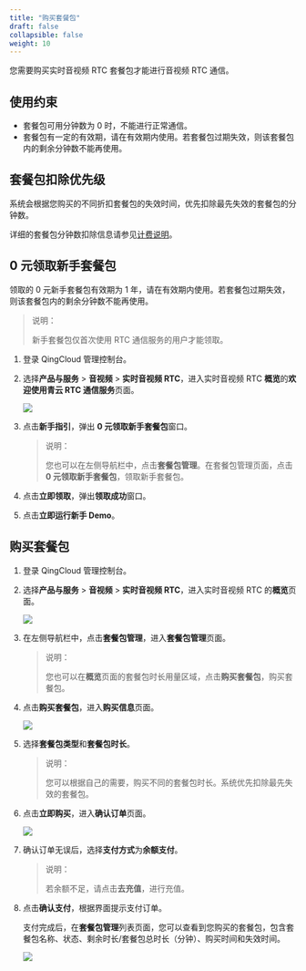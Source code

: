 ```yaml
---
title: "购买套餐包"
draft: false
collapsible: false
weight: 10
---
```


您需要购买实时音视频 RTC 套餐包才能进行音视频 RTC 通信。

## 使用约束

- 套餐包可用分钟数为 0 时，不能进行正常通信。
- 套餐包有一定的有效期，请在有效期内使用。若套餐包过期失效，则该套餐包内的剩余分钟数不能再使用。

## 套餐包扣除优先级

系统会根据您购买的不同折扣套餐包的失效时间，优先扣除最先失效的套餐包的分钟数。

详细的套餐包分钟数扣除信息请参见[计费说明](../../new_billing/10_new_billing#计费项)。

## 0 元领取新手套餐包

领取的 0 元新手套餐包有效期为 1 年，请在有效期内使用。若套餐包过期失效，则该套餐包内的剩余分钟数不能再使用。

> 说明：
>
> 新手套餐包仅首次使用 RTC 通信服务的用户才能领取。

1. 登录 QingCloud 管理控制台。

2. 选择**产品与服务** > **音视频** > **实时音视频 RTC**，进入实时音视频 RTC **概览**的**欢迎使用青云 RTC 通信服务**页面。

   ![](../../_images/um_new_userinfo.png)

3. 点击**新手指引**，弹出 **0 元领取新手套餐包**窗口。

   > 说明：
   >
   > 您也可以在左侧导航栏中，点击**套餐包管理**。在套餐包管理页面，点击 **0 元领取新手套餐包**，领取新手套餐包。

4. 点击**立即领取**，弹出**领取成功**窗口。

5. 点击**立即运行新手 Demo**。

## 购买套餐包

1. 登录 QingCloud 管理控制台。

2. 选择**产品与服务** > **音视频** > **实时音视频 RTC**，进入实时音视频 RTC 的**概览**页面。

   ![](../../_images/qs_app_list.png)

3. 在左侧导航栏中，点击**套餐包管理**，进入**套餐包管理**页面。

   > 说明：
   >
   >  您也可以在**概览**页面的套餐包时长用量区域，点击**购买套餐包**，购买套餐包。

4. 点击**购买套餐包**，进入**购买信息**页面。

   ![](../../_images/um_purchase_min.png)

5. 选择**套餐包类型**和**套餐包时长**。

   > 说明：
   >
   > 您可以根据自己的需要，购买不同的套餐包时长。系统优先扣除最先失效的套餐包。

6. 点击**立即购买**，进入**确认订单**页面。

   ![](../../_images/um_purchase_confirm.png)

7. 确认订单无误后，选择**支付方式**为**余额支付**。

   > 说明：
   >
   > 若余额不足，请点击**去充值**，进行充值。

8. 点击**确认支付**，根据界面提示支付订单。

   支付完成后，在**套餐包管理**列表页面，您可以查看到您购买的套餐包，包含套餐包名称、状态、剩余时长/套餐包总时长（分钟）、购买时间和失效时间。

   ![](../../_images/um_purchase_list.png)

   

